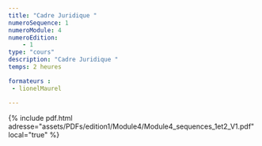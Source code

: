 ```yaml
---
title: "Cadre Juridique "
numeroSequence: 1
numeroModule: 4
numeroEdition:
    - 1
type: "cours"
description: "Cadre Juridique "
temps: 2 heures

formateurs : 
 - lionelMaurel

---
```


{% include pdf.html adresse="assets/PDFs/edition1/Module4/Module4_sequences_1et2_V1.pdf" local="true" %}


